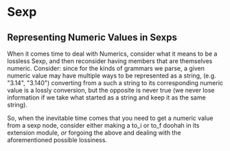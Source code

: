 # Sexp

## Representing Numeric Values in Sexps

When it comes time to deal with Numerics, consider what
it means to be a lossless Sexp, and then reconsider having members
that are themselves numeric. Consider: since for the kinds of
grammars we parse, a given numeric value may have multiple ways to
be represented as a string, (e.g. "3.14", "3.140") converting from
a such a string to its corresponding numeric value is a lossly
conversion, but the opposite is never true (we never lose information
if we take what started as a string and keep it as the same string).

So, when the inevitable time comes that you need to get a numeric value
from a sexp node, consider either making a to_i or to_f doohah in its
extension module, *or* forgoing the above and dealing with the
aforementioned possible lossiness.

